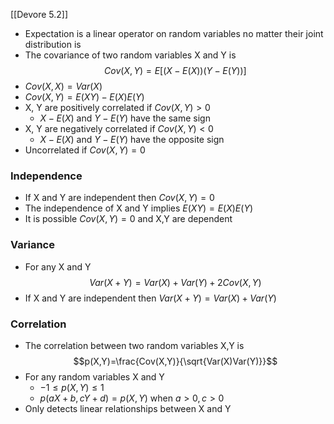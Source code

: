 [[Devore 5.2]]
- Expectation is a linear operator on random variables no matter their joint distribution is
- The covariance of two random variables X and Y is $$Cov(X,Y)=E[(X-E(X))(Y-E(Y))]$$
- $Cov(X,X)=Var(X)$
- $Cov(X,Y) = E(XY) - E(X)E(Y)$
- X, Y are positively correlated if $Cov(X,Y)>0$ 
	- $X-E(X)$ and $Y-E(Y)$ have the same sign
- X, Y are negatively correlated if $Cov(X,Y)<0$ 
	- $X-E(X)$ and $Y-E(Y)$ have the opposite sign
- Uncorrelated if $Cov(X,Y)=0$
### Independence
- If X and Y are independent then $Cov(X,Y)=0$
- The independence of X and Y implies $E(XY)=E(X)E(Y)$
- It is possible $Cov(X,Y)=0$ and X,Y are dependent 
### Variance
- For any X and Y $$Var(X+Y)=Var(X)+Var(Y)+2Cov(X,Y)$$
- If X and Y are independent then $Var(X+Y)=Var(X)+Var(Y)$
### Correlation
- The correlation between two random variables X,Y is $$p(X,Y)=\frac{Cov(X,Y)}{\sqrt{Var(X)Var(Y)}}$$
- For any random variables X and Y 
	- $-1\leq p(X,Y)\leq1$
	- $p(aX+b,cY+d)=p(X,Y)$ when $a>0,c>0$
- Only detects linear relationships between X and Y
